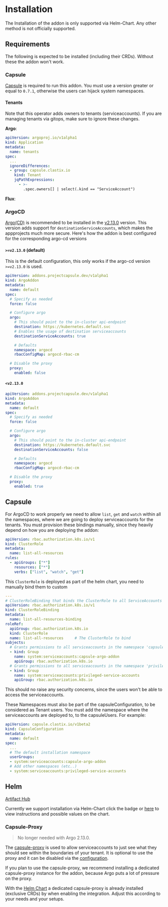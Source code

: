 
# Installation

The Installation of the addon is only supported via Helm-Chart. Any other method is not officially supported.

## Requirements

The following is expected to be installed (including their CRDs). Without these the addon won't work.

### Capsule

[Capsule](https://artifacthub.io/packages/helm/projectcapsule/capsule) is required to run this addon. You must use a version greater or equal to `0.7.1`, otherwise the users can hijack system namespaces.

#### Tenants

Note that this operator adds owners to tenants (serviceaccounts). If you are managing tenants via gitops, make sure to ignore these changes.

**Argo**:

```yaml
apiVersion: argoproj.io/v1alpha1
kind: Application
metadata:
  name: tenants
spec:
  ...
  ignoreDifferences:
  - group: capsule.clastix.io
    kind: Tenant
    jqPathExpressions:
      - >-
        .spec.owners[] | select(.kind == "ServiceAccount")
```

**Flux**:

### ArgoCD

[Argo(CD)](https://artifacthub.io/packages/helm/argo/argo-cd) is recommended to be installed in the [v2.13.0](https://github.com/argoproj/argo-cd/releases/tag/v2.13.0) version. This version adds support for `destinationServiceAccounts`, which makes the appprojects much more secure. Here's how the addon is best configured for the corresponding argo-cd versions

#### `>=v2.13.0` (default)

This is the default configuration, this only works if the argo-cd version `>=v2.13.0` is used.

```yaml
apiVersion: addons.projectcapsule.dev/v1alpha1
kind: ArgoAddon
metadata:
  name: default
spec:
  # Specify as needed
  force: false

  # Configure argo
  argo:
    # This should point to the in-cluster api-endpoint
    destination: https://kubernetes.default.svc
    # Enables the usage of destination serviceaccounts
    destinationServiceAccounts: true

    # Defaults
    namespace: argocd
    rbacConfigMap: argocd-rbac-cm

  # Disable the proxy
  proxy:
    enabled: false
```

#### `<v2.13.0`

```yaml
apiVersion: addons.projectcapsule.dev/v1alpha1
kind: ArgoAddon
metadata:
  name: default
spec:
  # Specify as needed
  force: false

  # Configure argo
  argo:
    # This should point to the in-cluster api-endpoint
    destination: https://kubernetes.default.svc
    destinationServiceAccounts: false

    # Defaults
    namespace: argocd
    rbacConfigMap: argocd-rbac-cm

  # Disable the proxy
  proxy:
    enabled: true
```

## Capsule

For ArgoCD to work properly we need to allow `list`, `get` and `watch` within all the namespaces, where we are going to deploy serviceaccounts for the tenants. You must provision these bindings manually, since they heavily depend on how you are deploying the addon:

```yaml
apiVersion: rbac.authorization.k8s.io/v1
kind: ClusterRole
metadata:
  name: list-all-resources
rules:
  - apiGroups: ["*"]
    resources: ["*"]
    verbs: ["list", "watch", "get"]
```

This `ClusterRole` is deployed as part of the helm chart, you need to manually bind them to custom 

```yaml
---
# ClusterRoleBinding that binds the ClusterRole to all ServiceAccounts
apiVersion: rbac.authorization.k8s.io/v1
kind: ClusterRoleBinding
metadata:
  name: list-all-resources-binding
roleRef:
  apiGroup: rbac.authorization.k8s.io
  kind: ClusterRole
  name: list-all-resources     # The ClusterRole to bind
subjects:
  # Grants permissions to all serviceaccounts in the namespace 'capsule-argo-addon' 
  - kind: Group
    name: system:serviceaccounts:capsule-argo-addon
    apiGroup: rbac.authorization.k8s.io
  # Grants permissions to all serviceaccounts in the namespace 'privileged-service-accounts' 
  - kind: Group
    name: system:serviceaccounts:privileged-service-accounts
    apiGroup: rbac.authorization.k8s.io
```

This should no raise any security concerns, since the users won't be able to access the serviceaccounts.

These Namespaces must also be part of the capsuleConfiguration, to be considered as Tenant users. You must add the namespace where the serviceaccounts are deployed to, to the capsuleUsers. For example:

```yaml
apiVersion: capsule.clastix.io/v1beta2
kind: CapsuleConfiguration
metadata:
  name: default
spec:
  ...
  # The default installation namespace
  userGroups:
  - system:serviceaccounts:capsule-argo-addon
  # Add other namespaces (etc..)
  - system:serviceaccounts:privileged-service-accounts
```

## Helm

[Artifact Hub](https://artifacthub.io/packages/helm/capsule-argo-addon/capsule-argo-addon)

Currently we support installation via Helm-Chart click the badge or [here](https://artifacthub.io/packages/helm/capsule-argo-addon/capsule-argo-addon) to view instructions and possible values on the chart.

### Capsule-Proxy

> No longer needed with Argo 2.13.0.

The [capsule-proxy](https://artifacthub.io/packages/helm/projectcapsule/capsule-proxy) is used to allow serviceaccounts to just see what they should see within the boundaries of your tenant. It is optional to use the proxy and it can be disabled via the [configuration](./config.md).

If you plan to use the capsule-proxy, we recommend installing a dedicated capsule-proxy instance for the addon, because Argo puts a lot of pressure on the proxy.

With the [Helm Chart](#helm) a dedicated capsule-proxy is already installed (exclusive CRDs) by when enabling the integration. Adjust this according to your needs and your setups.